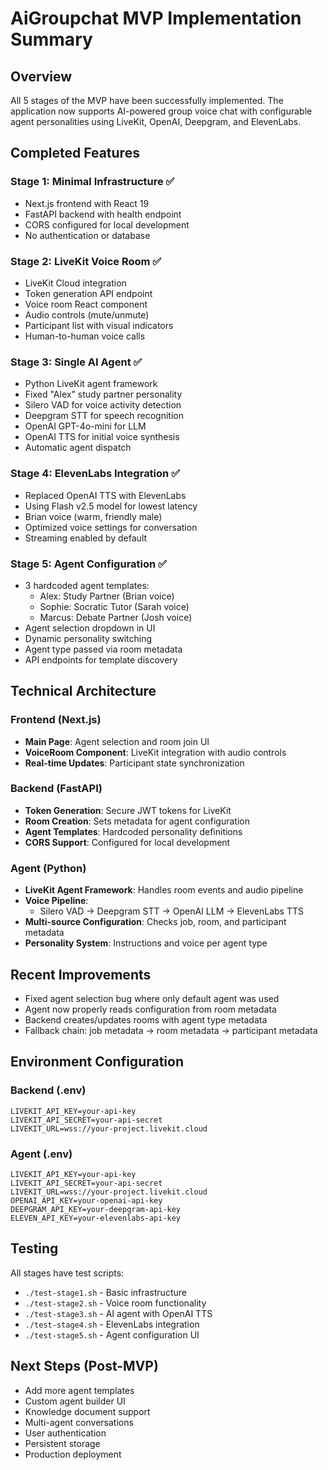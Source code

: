 # AiGroupchat MVP Implementation Summary

## Overview
All 5 stages of the MVP have been successfully implemented. The application now supports AI-powered group voice chat with configurable agent personalities using LiveKit, OpenAI, Deepgram, and ElevenLabs.

## Completed Features

### Stage 1: Minimal Infrastructure ✅
- Next.js frontend with React 19
- FastAPI backend with health endpoint
- CORS configured for local development
- No authentication or database

### Stage 2: LiveKit Voice Room ✅
- LiveKit Cloud integration
- Token generation API endpoint
- Voice room React component
- Audio controls (mute/unmute)
- Participant list with visual indicators
- Human-to-human voice calls

### Stage 3: Single AI Agent ✅
- Python LiveKit agent framework
- Fixed "Alex" study partner personality
- Silero VAD for voice activity detection
- Deepgram STT for speech recognition
- OpenAI GPT-4o-mini for LLM
- OpenAI TTS for initial voice synthesis
- Automatic agent dispatch

### Stage 4: ElevenLabs Integration ✅
- Replaced OpenAI TTS with ElevenLabs
- Using Flash v2.5 model for lowest latency
- Brian voice (warm, friendly male)
- Optimized voice settings for conversation
- Streaming enabled by default

### Stage 5: Agent Configuration ✅
- 3 hardcoded agent templates:
  - Alex: Study Partner (Brian voice)
  - Sophie: Socratic Tutor (Sarah voice)
  - Marcus: Debate Partner (Josh voice)
- Agent selection dropdown in UI
- Dynamic personality switching
- Agent type passed via room metadata
- API endpoints for template discovery

## Technical Architecture

### Frontend (Next.js)
- **Main Page**: Agent selection and room join UI
- **VoiceRoom Component**: LiveKit integration with audio controls
- **Real-time Updates**: Participant state synchronization

### Backend (FastAPI)
- **Token Generation**: Secure JWT tokens for LiveKit
- **Room Creation**: Sets metadata for agent configuration
- **Agent Templates**: Hardcoded personality definitions
- **CORS Support**: Configured for local development

### Agent (Python)
- **LiveKit Agent Framework**: Handles room events and audio pipeline
- **Voice Pipeline**:
  - Silero VAD → Deepgram STT → OpenAI LLM → ElevenLabs TTS
- **Multi-source Configuration**: Checks job, room, and participant metadata
- **Personality System**: Instructions and voice per agent type

## Recent Improvements
- Fixed agent selection bug where only default agent was used
- Agent now properly reads configuration from room metadata
- Backend creates/updates rooms with agent type metadata
- Fallback chain: job metadata → room metadata → participant metadata

## Environment Configuration

### Backend (.env)
```
LIVEKIT_API_KEY=your-api-key
LIVEKIT_API_SECRET=your-api-secret
LIVEKIT_URL=wss://your-project.livekit.cloud
```

### Agent (.env)
```
LIVEKIT_API_KEY=your-api-key
LIVEKIT_API_SECRET=your-api-secret
LIVEKIT_URL=wss://your-project.livekit.cloud
OPENAI_API_KEY=your-openai-api-key
DEEPGRAM_API_KEY=your-deepgram-api-key
ELEVEN_API_KEY=your-elevenlabs-api-key
```

## Testing
All stages have test scripts:
- `./test-stage1.sh` - Basic infrastructure
- `./test-stage2.sh` - Voice room functionality
- `./test-stage3.sh` - AI agent with OpenAI TTS
- `./test-stage4.sh` - ElevenLabs integration
- `./test-stage5.sh` - Agent configuration UI

## Next Steps (Post-MVP)
- Add more agent templates
- Custom agent builder UI
- Knowledge document support
- Multi-agent conversations
- User authentication
- Persistent storage
- Production deployment